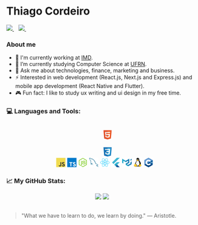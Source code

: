 <!-- ### Hi there 👋 -->

<!--
**ThiagoOliveiraCordeiro/ThiagoOliveiraCordeiro** is a ✨ _special_ ✨ repository because its `README.md` (this file) appears on your GitHub profile.

Here are some ideas to get you started:

- 🔭 I’m currently working on ...
- 🌱 I’m currently learning ...
- 👯 I’m looking to collaborate on ...
- 🤔 I’m looking for help with ...
- 💬 Ask me about ...
- 📫 How to reach me: ...
- 😄 Pronouns: ...
- ⚡ Fun fact: ...
-->

<style>
  div code {
    width: 35.88px;
    height: 20.44px;
  }
</style>

# Thiago Cordeiro

<!-- ### Hey there  <img src="https://media.giphy.com/media/hvRJCLFzcasrR4ia7z/giphy.gif" width="30">! My social media: -->

<p>
  <a href="https://www.linkedin.com/in/thiago-de-oliveira-cordeiro-32562b1b6/">
    <img
      src="https://img.shields.io/badge/linkedin-%230077B5.svg?&style=for-the-badge&logo=linkedin&logoColor=white"
    /> </a
  >&nbsp;&nbsp;
  <a href="mailto:thiagoty52@gmail.com">
    <img
      src="https://img.shields.io/badge/Gmail-D14836?style=for-the-badge&logo=gmail&logoColor=white"
    /> </a
  >&nbsp;&nbsp;
</p>

### About me

- 🔭 I'm currently working at [IMD](https://www.metropoledigital.ufrn.br/portal/).
- 🌱 I’m currently studying Computer Science at [UFRN](https://www.ufrn.br/).
- 💬 Ask me about technologies, finance, marketing and business.
- ⚡ Interested in web development (React.js, Next.js and Express.js) and mobile app development (React Native and Flutter).
- 🎮 Fun fact: I like to study ux writing and ui design in my free time.

<h3>💻 Languages and Tools:</h3>
<div align="center">
  <code>
    <img
      alt="icone do html5"
      height="25"
      width="25"
      src="https://raw.githubusercontent.com/devicons/devicon/master/icons/html5/html5-original.svg"
    />
  </code>
  <code>
    <img
      alt="icone do css3"
      height="25"
      width="25"
      src="https://raw.githubusercontent.com/devicons/devicon/master/icons/css3/css3-original.svg"
    />
  </code>
  <code
    ><img
      alt="icone do JavaScript"
      height="25"
      width="25"
      src="https://raw.githubusercontent.com/devicons/devicon/master/icons/javascript/javascript-original.svg"
  /></code>
  <code
    ><img
      alt="icone do TypeScript"
      height="25"
      width="25"
      src="https://raw.githubusercontent.com/devicons/devicon/master/icons/typescript/typescript-original.svg"
  /></code>
  <code
    ><img
      alt="icone do NodeJS"
      height="25"
      width="25"
      src="https://raw.githubusercontent.com/devicons/devicon/master/icons/nodejs/nodejs-original.svg"
  /></code>
  <code
    ><img
      alt="icone do MySql"
      height="25"
      width="25"
      src="https://raw.githubusercontent.com/devicons/devicon/master/icons/mysql/mysql-original.svg"
  /></code>
    <code
    ><img
      alt="icone do ReactJS"
      height="25"
      width="25"
      src="https://raw.githubusercontent.com/devicons/devicon/master/icons/react/react-original.svg"
  /></code>
  <code
  ><img 
    alt="icone do Flutter"
    height="25"
    width="25"
    src="https://raw.githubusercontent.com/devicons/devicon/1119b9f84c0290e0f0b38982099a2bd027a48bf1/icons/flutter/flutter-original.svg"
  /></code>
  <code
  ><img 
    alt="icone do MaterialUI"
    height="25"
    width="25"
    src="https://raw.githubusercontent.com/devicons/devicon/1119b9f84c0290e0f0b38982099a2bd027a48bf1/icons/materialui/materialui-original.svg"
  /></code>
  <code
    ><img
      alt="icone do Linux"
      height="25"
      width="25"
      src="https://raw.githubusercontent.com/devicons/devicon/master/icons/linux/linux-original.svg"
  /></code>
    <code
    ><img
      alt="icone do CPP"
      height="25"
      width="25"
      src="https://raw.githubusercontent.com/devicons/devicon/master/icons/cplusplus/cplusplus-original.svg"
  /></code>
</div>

<h3>📈 My GitHub Stats:</h3>
<div align="center">
  <img
    height="180em"
    src="https://github-readme-stats.vercel.app/api/top-langs/?username=ThiagoCordeiro52&&theme=react&layout=compact&langs_count=5"
  />
  <img
    height="180em"
    src="https://github-readme-stats.vercel.app/api?username=ThiagoCordeiro52&show_icons=true&theme=react"
  />
</div>
&nbsp;
<blockquote>
  <p>"What we have to learn to do, we learn by doing." ― Aristotle.</p>
</blockquote>
<!-- <p style="align=center;"> -->
<!-- Change the `github-readme-stats.anuraghazra1.vercel.app` to `github-readme-stats.vercel.app`  -->
<!-- </p> -->
<!-- &theme=material-palenight -->
<!-- &theme=gotham -->

<!-- I am a professional dedicated to learning and continuous improvement and passionate about my area of ​​studying, programming. :rocket:

 👨🏽‍💻 Front-end developer with: Html, Css/Sass, JavaScript/TypeScript e React. 💜

:books: Academic background: Graduating in Computer Science from the Universidade Federal do Rio Grande do Norte (UFRN) and technician in Administration from the Instituto Federal de Educação, Ciência e Tecnologia do Rio Grande do Norte (IFRN). -->
